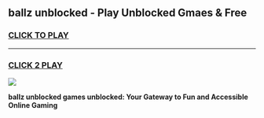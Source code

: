 
## ballz unblocked - Play Unblocked Gmaes & Free
<h3>
<a href="https://news.freeplayer.one?title=ballz_unblocked&ref=23F">CLICK TO PLAY</a></h3>
<hr>

<h3>
<a href="https://news.freeplayer.one?title=ballz_unblocked&ref=23F">CLICK 2 PLAY</a>
  
</h3>

<a href="https://news.freeplayer.one?title=ballz_unblocked&ref=23F/"><img src="https://clearcache.store/games.png"></a>


**ballz unblocked games unblocked: Your Gateway to Fun and Accessible Online Gaming**
